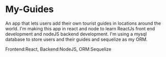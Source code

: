 # My-Guides
An app that lets users add their own tourist guides in locations around the world.
I'm making this app in react and node to learn ReactJs front end development and nodeJS backend development.
I'm using a mysql database to store users and their guides and sequelize as my ORM.

Frontend:React,
Backend:NodeJS,
ORM:Sequelize
